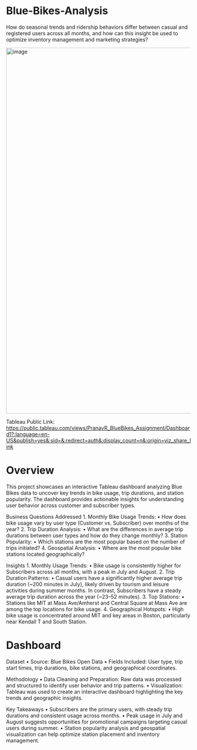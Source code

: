 # Blue-Bikes-Analysis
How do seasonal trends and ridership behaviors differ between casual and registered users across all months, and how can this insight be used to optimize inventory management and marketing strategies?

<img width="997" alt="image" src="https://github.com/user-attachments/assets/37296e40-0fd2-4c23-846e-2e906b7b1678" />

Tableau Public Link: 
https://public.tableau.com/views/PranavR_BlueBikes_Assignment/Dashboard1?:language=en-US&publish=yes&:sid=&:redirect=auth&:display_count=n&:origin=viz_share_link

# Overview

This project showcases an interactive Tableau dashboard analyzing Blue Bikes data to uncover key trends in bike usage, trip durations, and station popularity. The dashboard provides actionable insights for understanding user behavior across customer and subscriber types.

Business Questions Addressed
	1.	Monthly Bike Usage Trends:
	•	How does bike usage vary by user type (Customer vs. Subscriber) over months of the year?
	2.	Trip Duration Analysis:
	•	What are the differences in average trip durations between user types and how do they change monthly?
	3.	Station Popularity:
	•	Which stations are the most popular based on the number of trips initiated?
	4.	Geospatial Analysis:
	•	Where are the most popular bike stations located geographically?

Insights 
	1.	Monthly Usage Trends:
	•	Bike usage is consistently higher for Subscribers across all months, with a peak in July and August.
	2.	Trip Duration Patterns:
	•	Casual users have a significantly higher average trip duration (~200 minutes in July), likely driven by tourism and leisure activities during summer months. In contrast, Subscribers have a steady average trip duration across the year (~23–52 minutes).
	3.	Top Stations:
	•	Stations like MIT at Mass Ave/Amherst and Central Square at Mass Ave are among the top locations for bike usage.
	4.	Geographical Hotspots:
	•	High bike usage is concentrated around MIT and key areas in Boston, particularly near Kendall T and South Station.

# Dashboard

Dataset
	•	Source: Blue Bikes Open Data
	•	Fields Included: User type, trip start times, trip durations, bike stations, and geographical coordinates.

Methodology
	•	Data Cleaning and Preparation: Raw data was processed and structured to identify user behavior and trip patterns.
	•	Visualization: Tableau was used to create an interactive dashboard highlighting the key trends and geographic insights.

Key Takeaways
	•	Subscribers are the primary users, with steady trip durations and consistent usage across months.
	•	Peak usage in July and August suggests opportunities for promotional campaigns targeting casual users during summer.
	•	Station popularity analysis and geospatial visualization can help optimize station placement and inventory management.
